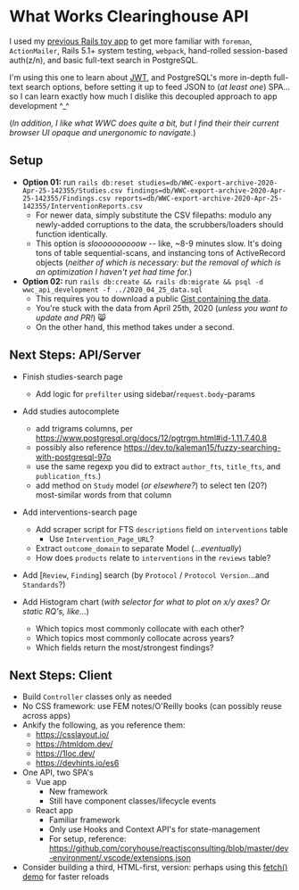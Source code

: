 # What Works Clearinghouse API

I used my [previous Rails toy app](https://github.com/ypaulsussman/opl) to get more familiar with `foreman`, `ActionMailer`, Rails 5.1+ system testing, `webpack`, hand-rolled session-based auth(z/n), and basic full-text search in PostgreSQL.

I'm using this one to learn about [JWT](https://github.com/ypaulsussman/wwc_api/blob/master/app/controllers/tokens_controller.rb), and PostgreSQL's more in-depth full-text search options, before setting it up to feed JSON to (_at least one_) SPA... so I can learn exactly how much I dislike this decoupled approach to app development ^_^

(_In addition, I like what WWC does quite a bit, but I find their their current browser UI opaque and unergonomic to navigate._)

## Setup
- **Option 01:** run `rails db:reset studies=db/WWC-export-archive-2020-Apr-25-142355/Studies.csv findings=db/WWC-export-archive-2020-Apr-25-142355/Findings.csv reports=db/WWC-export-archive-2020-Apr-25-142355/InterventionReports.csv`
  - For newer data, simply substitute the CSV filepaths: modulo any newly-added corruptions to the data, the scrubbers/loaders should function identically.
  - This option is _sloooooooooow_ -- like, ~8-9 minutes slow. It's doing tons of table sequential-scans, and instancing tons of ActiveRecord objects (_neither of which is necessary: but the removal of which is an optimization I haven't yet had time for._)
- **Option 02:** run `rails db:create && rails db:migrate && psql -d wwc_api_development -f ../2020_04_25_data.sql`
  - This requires you to download a public [Gist containing the data](https://gist.github.com/ypaulsussman/ad7cd34f3db8bc4fd410d9b7f6937ed2).
  - You're stuck with the data from April 25th, 2020 (_unless you want to update and PR!_) 😸
  - On the other hand, this method takes under a second.

## Next Steps: API/Server
- Finish studies-search page
  - Add logic for `prefilter` using sidebar/`request.body`-params
- Add studies autocomplete
  - add trigrams columns, per https://www.postgresql.org/docs/12/pgtrgm.html#id-1.11.7.40.8 
  - possibly also reference https://dev.to/kaleman15/fuzzy-searching-with-postgresql-97o
  - use the same regexp you did to extract `author_fts`, `title_fts`, and `publication_fts`.)
  - add method on `Study` model (_or elsewhere?_) to select ten (20?) most-similar words from that column

- Add interventions-search page
  - Add scraper script for FTS `descriptions` field on `interventions` table
    - Use `Intervention_Page_URL`?
  - Extract `outcome_domain` to separate Model (_...eventually_)
  - How does `products` relate to `interventions` in the `reviews` table?

- Add [`Review`, `Finding`] search (by `Protocol` / `Protocol Version`...and  `Standards`?)

- Add Histogram chart (_with selector for what to plot on x/y axes? Or static RQ's, like..._)
  - Which topics most commonly collocate with each other?
  - Which topics most commonly collocate across years?
  - Which fields return the most/strongest findings?

## Next Steps: Client
- Build `Controller` classes only as needed
- No CSS framework: use FEM notes/O'Reilly books (can possibly reuse across apps)
- Ankify the following, as you reference them:
  - https://csslayout.io/
  - https://htmldom.dev/
  - https://1loc.dev/
  - https://devhints.io/es6
- One API, two SPA's
  - Vue app
    - New framework
    - Still have component classes/lifecycle events
  - React app
    - Familiar framework
    - Only use Hooks and Context API's for state-management
    - For setup, reference: https://github.com/coryhouse/reactjsconsulting/blob/master/dev-environment/.vscode/extensions.json
- Consider building a third, HTML-first, version: perhaps using this [fetch() demo](https://remimercier.com/asynchronous-requests/) for faster reloads 
